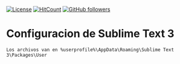 [![License](https://img.shields.io/badge/licence-GPL--3.0-blue.svg)](https://raw.githubusercontent.com/luchist/cfg/master/LICENSE)
[![HitCount](http://hits.dwyl.io/luchist/https://github.com/luchist/cfg/tree/master/Sublime%20Text%203.svg)](http://hits.dwyl.io/luchist/https://github.com/luchist/cfg/tree/master/Sublime%20Text%203)
[![GitHub followers](https://img.shields.io/github/followers/luchist.svg?style=social&label=Follow&maxAge=2592000)](https://github.com/luchist?tab=followers)




# Configuracion de Sublime Text 3
`Los archivos van en %userprofile%\AppData\Roaming\Sublime Text 3\Packages\User`




